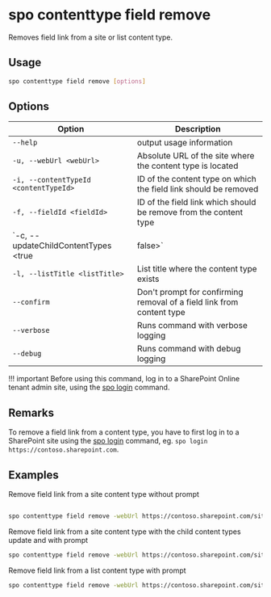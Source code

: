 # spo contenttype field remove

Removes field link from a site or list content type.

## Usage

```sh
spo contenttype field remove [options]
```

## Options

Option|Description
------|-----------
`--help`|output usage information
`-u, --webUrl <webUrl>`|Absolute URL of the site where the content type is located
`-i, --contentTypeId <contentTypeId>`|ID of the content type on which the field link should be removed
`-f, --fieldId <fieldId>`|ID of the field link which should be remove from the content type
`-c, --updateChildContentTypes <true|false>`|Specifies if the child content types should be updated. Option is ignored if specified list title
`-l, --listTitle <listTitle>`|List title where the content type exists
`--confirm`|Don't prompt for confirming removal of a field link from content type
`--verbose`|Runs command with verbose logging
`--debug`|Runs command with debug logging

!!! important
    Before using this command, log in to a SharePoint Online tenant admin site, using the [spo login](../login.md) command.

## Remarks

To remove a field link from a content type, you have to first log in to a SharePoint site using the [spo login](../login.md) command, eg. `spo login https://contoso.sharepoint.com`.


## Examples

Remove field link from a site content type without prompt

```sh

spo contenttype field remove -webUrl https://contoso.sharepoint.com/sites/portal --contentTypeId "0x0100CA0FA0F5DAEF784494B9C6020C3020A6" --fieldLinkId "880d2f46-fccb-43ca-9def-f88e722cef80" --confirm
```

Remove field link from a site content type with the child content types update and with prompt

```sh
spo contenttype field remove -webUrl https://contoso.sharepoint.com/sites/portal --contentTypeId "0x0100CA0FA0F5DAEF784494B9C6020C3020A6" --fieldLinkId "880d2f46-fccb-43ca-9def-f88e722cef80" --updateChildContentTypes true
```

Remove field link from a list content type with prompt

```sh
spo contenttype field remove -webUrl https://contoso.sharepoint.com/sites/portal --contentTypeId "0x0100CA0FA0F5DAEF784494B9C6020C3020A60062F089A38C867747942DB2C3FC50FF6A" --fieldLinkId "880d2f46-fccb-43ca-9def-f88e722cef80" --listTitle ListName
```